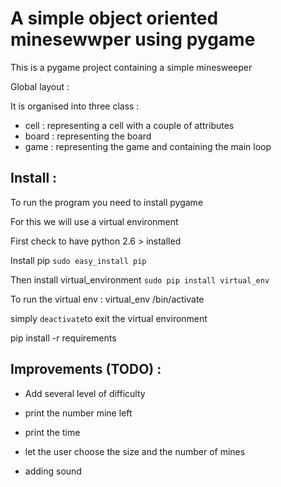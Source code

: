 A simple object oriented minesewwper using pygame
=================================================

This is a pygame project containing a simple minesweeper

Global layout :

It is organised into three class :

- cell : representing a cell with a couple of attributes
- board : representing the board
- game : representing the game and containing the main loop

Install :
---------

To run the program you need to install pygame

For this we will use a virtual environment

First check to have python 2.6 > installed

Install pip ```sudo easy_install pip```

Then install virtual_environment ```sudo pip install virtual_env```

To run the virtual env : virtual_env /bin/activate

simply ```deactivate```to exit the virtual environment

pip install -r requirements


Improvements (TODO) :
---------------------

* Add several level of difficulty

* print the number mine left

* print the time

* let the user choose the size and the number of mines

* adding sound